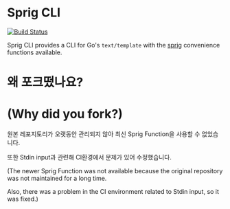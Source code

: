 # Sprig CLI
[![Build Status](https://travis-ci.org/euank/sprigcli.svg?branch=master)](https://travis-ci.org/euank/sprigcli)

Sprig CLI provides a CLI for Go's `text/template` with the [sprig](https://github.com/Masterminds/sprig) convenience functions available.

# 왜 포크떴나요?
# (Why did you fork?)

원본 레포지토리가 오랫동안 관리되지 않아 최신 Sprig Function을 사용할 수 없었습니다.

또한 Stdin input과 관련해 CI환경에서 문제가 있어 수정했습니다.

(The newer Sprig Function was not available because the original repository was not maintained for a long time.

Also, there was a problem in the CI environment related to Stdin input, so it was fixed.)
